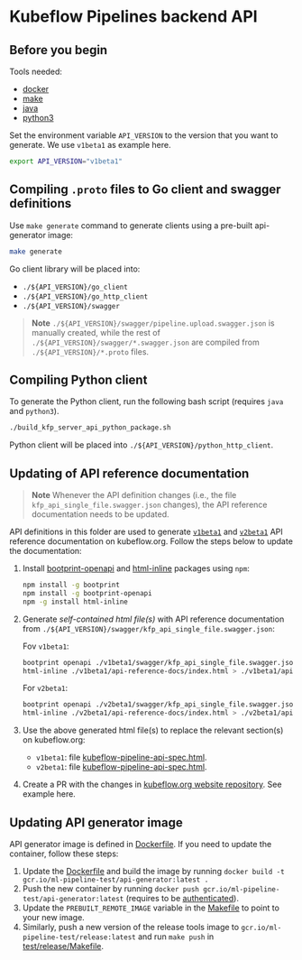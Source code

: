 # Kubeflow Pipelines backend API

## Before you begin

Tools needed:

* [docker](https://docs.docker.com/get-docker/)
* [make](https://www.gnu.org/software/make/)
* [java](https://www.java.com/en/download/)
* [python3](https://www.python.org/downloads/)

Set the environment variable `API_VERSION` to the version that you want to generate. We use `v1beta1` as example here.

```bash
export API_VERSION="v1beta1"
```

## Compiling `.proto` files to Go client and swagger definitions

Use `make generate` command to generate clients using a pre-built api-generator image:
```bash
make generate
```

Go client library will be placed into:

* `./${API_VERSION}/go_client`
* `./${API_VERSION}/go_http_client`
* `./${API_VERSION}/swagger`

> **Note**
> `./${API_VERSION}/swagger/pipeline.upload.swagger.json` is manually created, while the rest of `./${API_VERSION}/swagger/*.swagger.json` are compiled from `./${API_VERSION}/*.proto` files.

## Compiling Python client

To generate the Python client, run the following bash script (requires `java` and `python3`).

```bash
./build_kfp_server_api_python_package.sh
```

Python client will be placed into `./${API_VERSION}/python_http_client`.

## Updating of API reference documentation

> **Note**
> Whenever the API definition changes (i.e., the file `kfp_api_single_file.swagger.json` changes), the API reference documentation needs to be updated.

API definitions in this folder are used to generate [`v1beta1`](https://www.kubeflow.org/docs/components/pipelines/v1/reference/api/kubeflow-pipeline-api-spec/) and [`v2beta1`](https://www.kubeflow.org/docs/components/pipelines/v2/reference/api/kubeflow-pipeline-api-spec/) API reference documentation on kubeflow.org. Follow the steps below to update the documentation:

1. Install [bootprint-openapi](https://github.com/bootprint/bootprint-monorepo/tree/master/packages/bootprint-openapi) and [html-inline](https://www.npmjs.com/package/html-inline) packages using `npm`:
   ```bash
   npm install -g bootprint
   npm install -g bootprint-openapi
   npm -g install html-inline
   ```

2. Generate *self-contained html file(s)* with API reference documentation from `./${API_VERSION}/swagger/kfp_api_single_file.swagger.json`:

    Fov `v1beta1`:

   ```bash
   bootprint openapi ./v1beta1/swagger/kfp_api_single_file.swagger.json ./v1beta1/api-reference-docs
   html-inline ./v1beta1/api-reference-docs/index.html > ./v1beta1/api-reference-docs/kubeflow-pipeline-api-spec.html
   ```

   For `v2beta1`:

   ```bash
   bootprint openapi ./v2beta1/swagger/kfp_api_single_file.swagger.json ./v2beta1/api-reference-docs
   html-inline ./v2beta1/api-reference-docs/index.html > ./v2beta1/api-reference-docs/kubeflow-pipeline-api-spec.html
   ```

3. Use the above generated html file(s) to replace the relevant section(s) on kubeflow.org:
   - `v1beta1`: file [kubeflow-pipeline-api-spec.html](https://github.com/kubeflow/website/blob/master/content/en/docs/components/pipelines/v1/reference/api/kubeflow-pipeline-api-spec.html).
   - `v2beta1`: file [kubeflow-pipeline-api-spec.html](https://github.com/kubeflow/website/blob/master/content/en/docs/components/pipelines/v2/reference/api/kubeflow-pipeline-api-spec.html).

4. Create a PR with the changes in [kubeflow.org website repository](https://github.com/kubeflow/website). See example here.

## Updating API generator image

API generator image is defined in [Dockerfile](`./Dockerfile`). If you need to update the container, follow these steps:

1. Update the [Dockerfile](`./Dockerfile`) and build the image by running `docker build -t gcr.io/ml-pipeline-test/api-generator:latest .`
1. Push the new container by running `docker push gcr.io/ml-pipeline-test/api-generator:latest` (requires to be [authenticated](https://cloud.google.com/container-registry/docs/advanced-authentication)).
1. Update the `PREBUILT_REMOTE_IMAGE` variable in the [Makefile](./Makefile) to point to your new image.
1. Similarly, push a new version of the release tools image to `gcr.io/ml-pipeline-test/release:latest` and run `make push` in [test/release/Makefile](../../test/release/Makefile).
